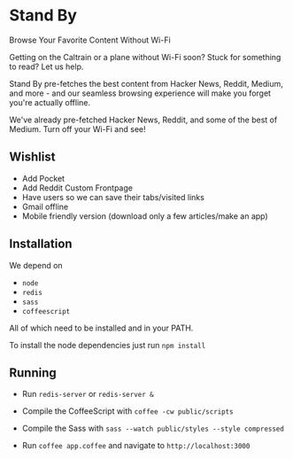 Stand By
==========

Browse Your Favorite Content Without Wi-Fi



Getting on the Caltrain or a plane without Wi-Fi soon? Stuck for something to read? Let us help.

Stand By pre-fetches the best content from Hacker News, Reddit, Medium, and more - and our seamless browsing experience will make you forget you're actually offline.

We've already pre-fetched Hacker News, Reddit, and some of the best of Medium. Turn off your Wi-Fi and see!

## Wishlist

* Add Pocket
* Add Reddit Custom Frontpage
* Have users so we can save their tabs/visited links
* Gmail offline
* Mobile friendly version (download only a few articles/make an app)

## Installation

We depend on

* ```node```
* ```redis```
* ```sass```
* ```coffeescript```

All of which need to be installed and in your PATH.

To install the node dependencies just run ```npm install```


## Running

* Run ```redis-server``` or ```redis-server &```

* Compile the CoffeeScript with ```coffee -cw public/scripts```

* Compile the Sass with ```sass --watch public/styles --style compressed```

* Run ```coffee app.coffee``` and navigate to ```http://localhost:3000```
